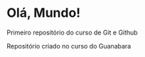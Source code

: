 # Olá, Mundo!
Primeiro repositório do curso de Git e Github

Repositório criado no curso do Guanabara